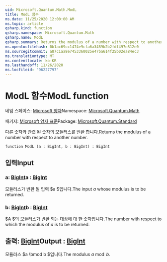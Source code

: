 ```yaml
---
uid: Microsoft.Quantum.Math.ModL
title: ModL 함수
ms.date: 11/25/2020 12:00:00 AM
ms.topic: article
qsharp.kind: function
qsharp.namespace: Microsoft.Quantum.Math
qsharp.name: ModL
qsharp.summary: Returns the modulus of a number with respect to another number.
ms.openlocfilehash: 0b1ac69cc1474e9cfa6a3489b2b2fdf497e812e0
ms.sourcegitcommit: a87c1aa8e7453360025e47ba614f25b02ea84ec3
ms.translationtype: MT
ms.contentlocale: ko-KR
ms.lasthandoff: 11/26/2020
ms.locfileid: "96227797"
---
```

# <a name="modl-function"></a><span data-ttu-id="9c1a2-102">ModL 함수</span><span class="sxs-lookup"><span data-stu-id="9c1a2-102">ModL function</span></span>

<span data-ttu-id="9c1a2-103">네임 스페이스: [Microsoft 양자](xref:Microsoft.Quantum.Math)</span><span class="sxs-lookup"><span data-stu-id="9c1a2-103">Namespace: [Microsoft.Quantum.Math](xref:Microsoft.Quantum.Math)</span></span>

<span data-ttu-id="9c1a2-104">패키지: [Microsoft 양자 표준](https://nuget.org/packages/Microsoft.Quantum.Standard)</span><span class="sxs-lookup"><span data-stu-id="9c1a2-104">Package: [Microsoft.Quantum.Standard](https://nuget.org/packages/Microsoft.Quantum.Standard)</span></span>


<span data-ttu-id="9c1a2-105">다른 숫자와 관련 된 숫자의 모듈러스를 반환 합니다.</span><span class="sxs-lookup"><span data-stu-id="9c1a2-105">Returns the modulus of a number with respect to another number.</span></span>

```qsharp
function ModL (a : BigInt, b : BigInt) : BigInt
```


## <a name="input"></a><span data-ttu-id="9c1a2-106">입력</span><span class="sxs-lookup"><span data-stu-id="9c1a2-106">Input</span></span>

### <a name="a--bigint"></a><span data-ttu-id="9c1a2-107">a: [BigInt](xref:microsoft.quantum.lang-ref.bigint)</span><span class="sxs-lookup"><span data-stu-id="9c1a2-107">a : [BigInt](xref:microsoft.quantum.lang-ref.bigint)</span></span>

<span data-ttu-id="9c1a2-108">모듈러스가 반환 될 입력 $a $입니다.</span><span class="sxs-lookup"><span data-stu-id="9c1a2-108">The input $a$ whose modulus is to be returned.</span></span>


### <a name="b--bigint"></a><span data-ttu-id="9c1a2-109">b: [BigInt](xref:microsoft.quantum.lang-ref.bigint)</span><span class="sxs-lookup"><span data-stu-id="9c1a2-109">b : [BigInt](xref:microsoft.quantum.lang-ref.bigint)</span></span>

<span data-ttu-id="9c1a2-110">$A $의 모듈러스가 반환 되는 대상에 대 한 숫자입니다.</span><span class="sxs-lookup"><span data-stu-id="9c1a2-110">The number with respect to which the modulus of $a$ is to be returned.</span></span>



## <a name="output--bigint"></a><span data-ttu-id="9c1a2-111">출력: [BigInt](xref:microsoft.quantum.lang-ref.bigint)</span><span class="sxs-lookup"><span data-stu-id="9c1a2-111">Output : [BigInt](xref:microsoft.quantum.lang-ref.bigint)</span></span>

<span data-ttu-id="9c1a2-112">모듈러스 $a \bmod b $입니다.</span><span class="sxs-lookup"><span data-stu-id="9c1a2-112">The modulus $a \bmod b$.</span></span>